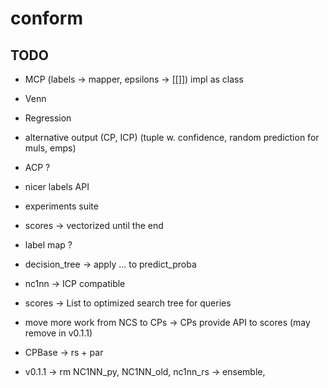 # conform

## TODO

- MCP (labels -> mapper, epsilons -> [[]]) impl as class

- Venn

- Regression

- alternative output (CP, ICP) (tuple w. confidence, random
    prediction for muls, emps)

- ACP ?

- nicer labels API

- experiments suite

- scores -> vectorized until the end

- label map ?

- decision_tree -> apply ... to predict_proba

- nc1nn -> ICP compatible

- scores -> List to optimized search tree for queries

- move more work from NCS to CPs -> 
    CPs provide API to scores (may remove in v0.1.1)

- CPBase -> rs + par

- v0.1.1 -> rm NC1NN_py, NC1NN_old, nc1nn_rs -> ensemble,
